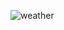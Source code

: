 ![weather](https://user-images.githubusercontent.com/81647285/132583392-7662e5ea-86fe-4a67-81c6-341bf91d3e92.gif)
